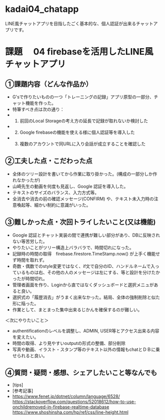 # kadai04_chatapp
LINE風チャットアプリを目指したごく基本的な、個人認証が出来るチャットアプリです。

# 課題　 04 firebaseを活用したLINE風チャットアプリ

## ①課題内容（どんな作品か）
- G'sで作りたいものの一つ「トレーニングの記録」アプリ原型の一部分、チャット機能を作った。
- 特筆すべき点は次の通り：
- 1. 前回のLocal Storageの考え方の延長で記録が取れないか検討した
- 2. Google firebaseの機能を使える様に個人認証等を導入した
- 3. 複数のアカウントで同URLに入り会話が成立することを確認した

## ②工夫した点・こだわった点
- 全体のツリー設計を書いてから作業に取り掛かった。(構成の一部分しか作れなかったが)
- 山崎先生の動画を何度も見返し、Google 認証を導入した。
- テキストのサイズのバランス、入力方式等。
- 全消去や消去の前の確認メッセージ(CONFIRM) や、テキスト未入力時の注意喚起等、細かい制約に意識がいった。

## ③難しかった点・次回トライしたいこと(又は機能)
- Google 認証とチャット実装の間で連携が難しい部分があり、DBに反映されない等苦労した。
- やりたいことがツリー構造上バラバラで、時間切れになった。
- 記録時の時間の取得　firebase.firestore.TimeStamp.now() が上手く機能せず時間を取れず。 
- 奇数・偶数でのstyle変更ではなく、if文で自分のID、ハンドルネームで入っているものは右、その他の人のメッセージは左にする、等と設計を分けたかったが時間切れ。
- 管理者画面を作り、Loginから直ではなくダッシュボードと選択メニュがあると良い。
- 選択式の「履歴消去」がうまく出来なかった。結局、全体の強制削除と似た形に陥った。
- 作業として、まとまった集中出来るじかんを確保するのが難しい。

＜次にやりたいこと＞
- authentificationのレベルを調整し、ADMIN, USER等とアクセス出来る内容を変えたい。
- 時間の取得、より見やすいoutputの形式の整備、部分削除
- 写真や動画、イラスト・スタンプ等のテキスト以外の情報もchatとＤＢに乗せられると良い。

## ④質問・疑問・感想、シェアしたいこと等なんでも
- [tips]
- [参考記事]
- https://www.fenet.jp/dotnet/column/language/6528/
https://stackoverflow.com/questions/52018612/how-to-use-onchildremoved-in-firebase-realtime-database
https://www.shoshinsha.com/hp/ref/css/line-height.html

